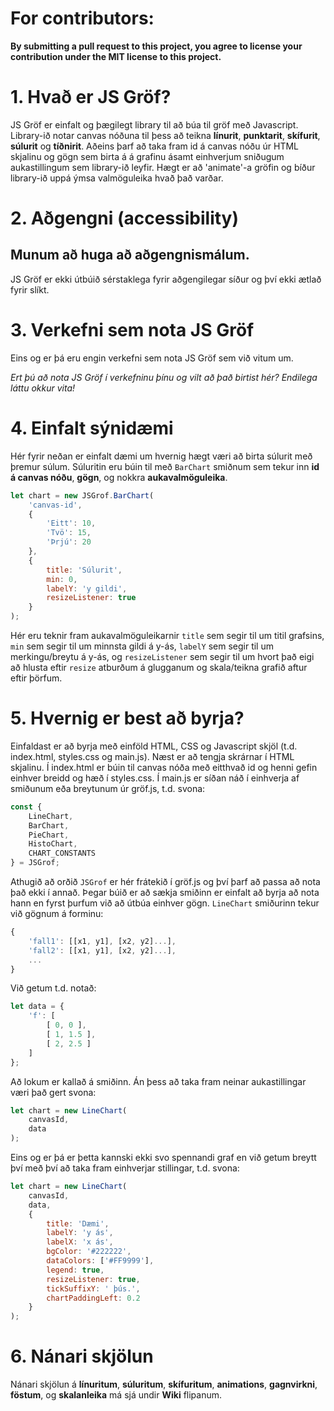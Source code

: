 # For contributors:
**By submitting a pull request to this project, 
you agree to license your contribution under the MIT license 
to this project.**


# 1. Hvað er JS Gröf?
JS Gröf er einfalt og þægilegt library til að búa til gröf með Javascript. Library-ið notar canvas nóðuna til þess að teikna **línurit**, **punktarit**, **skífurit**, **súlurit** og **tíðnirit**. Aðeins þarf að taka fram id á canvas nóðu úr HTML skjalinu og gögn sem birta á á grafinu ásamt einhverjum sniðugum aukastillingum sem library-ið leyfir. Hægt er að 'animate'-a gröfin og bíður library-ið uppá ýmsa valmöguleika hvað það varðar.

# 2. Aðgengni (accessibility)
## Munum að huga að aðgengnismálum. 
JS Gröf er ekki útbúið sérstaklega fyrir aðgengilegar síður og því ekki ætlað fyrir slíkt.

# 3. Verkefni sem nota JS Gröf
Eins og er þá eru engin verkefni sem nota JS Gröf sem við vitum um.

*Ert þú að nota JS Gröf í verkefninu þínu og vilt að það birtist hér? Endilega láttu okkur vita!*

# 4. Einfalt sýnidæmi
Hér fyrir neðan er einfalt dæmi um hvernig hægt væri að birta súlurit með þremur súlum. 
Súluritin eru búin til með ```BarChart``` smiðnum sem tekur inn **id á canvas nóðu**, **gögn**, og nokkra **aukavalmöguleika**.

```javascript
let chart = new JSGrof.BarChart(
	'canvas-id',
	{
		'Eitt': 10,
		'Tvö': 15,
		'Þrjú': 20
	},
	{
		title: 'Súlurit',
		min: 0,
		labelY: 'y gildi',
		resizeListener: true
	}
);
```

Hér eru teknir fram aukavalmöguleikarnir ```title``` sem segir til um titil grafsins, ```min``` sem segir til um minnsta gildi á y-ás, ```labelY``` sem segir til um merkingu/breytu á y-ás, og ```resizeListener``` sem segir til um hvort það eigi að hlusta eftir ```resize``` atburðum á glugganum og skala/teikna grafið aftur eftir þörfum.

# 5. Hvernig er best að byrja?
Einfaldast er að byrja með einföld HTML, CSS og Javascript skjöl (t.d. index.html, styles.css og main.js). Næst er að tengja skrárnar í HTML skjalinu. Í index.html er búin til canvas nóða með eitthvað id og henni gefin einhver breidd og hæð í styles.css. Í main.js er síðan náð í einhverja af smiðunum eða breytunum úr gröf.js, t.d. svona:

```javascript
const {
	LineChart,
	BarChart,
	PieChart,
	HistoChart,
	CHART_CONSTANTS
} = JSGrof;
```

Athugið að orðið ```JSGrof``` er hér frátekið í gröf.js og því þarf að passa að nota það ekki í annað. Þegar búið er að sækja smiðinn er einfalt að byrja að nota hann en fyrst þurfum við að útbúa einhver gögn. ```LineChart``` smiðurinn tekur við gögnum á forminu:

```javascript
{
	'fall1': [[x1, y1], [x2, y2]...],
	'fall2': [[x1, y1], [x2, y2]...],
	...
}
```

Við getum t.d. notað:

```javascript
let data = {
	'f': [
		[ 0, 0 ],
		[ 1, 1.5 ],
		[ 2, 2.5 ]
	]
};
```

Að lokum er kallað á smiðinn. Án þess að taka fram neinar aukastillingar væri það gert svona:

```javascript
let chart = new LineChart(
	canvasId,
	data
);
```

Eins og er þá er þetta kannski ekki svo spennandi graf en við getum breytt því með því að taka fram einhverjar stillingar, t.d. svona:

```javascript
let chart = new LineChart(
	canvasId,
	data,
	{
		title: 'Dæmi',
		labelY: 'y ás',
		labelX: 'x ás',
		bgColor: '#222222',
		dataColors: ['#FF9999'],
		legend: true,
		resizeListener: true,
		tickSuffixY: ' þús.',
		chartPaddingLeft: 0.2
	}
);
```

# 6. Nánari skjölun
Nánari skjölun á **línuritum**, **súluritum**, **skífuritum**, **animations**, **gagnvirkni**, **föstum**, og **skalanleika** má sjá undir **Wiki** flipanum.
